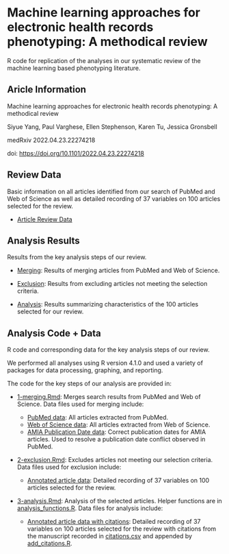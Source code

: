 # Machine learning approaches for electronic health records phenotyping: A methodical review

R code for replication of the analyses in our systematic review of the machine learning based phenotyping literature.  

## Aricle Information

Machine learning approaches for electronic health records phenotyping: A methodical review

Siyue Yang, Paul Varghese, Ellen Stephenson, Karen Tu, Jessica Gronsbell

medRxiv 2022.04.23.22274218

doi: https://doi.org/10.1101/2022.04.23.22274218

## Review Data

Basic information on all articles identified from our search of PubMed and Web of Science as well as detailed recording of 37 variables on 100 articles selected for the review.

- [Article Review Data](https://github.com/jlgrons/ML-EHR-Phenotyping-Review/blob/main/Data/article_charting_101722.csv)

## Analysis Results

Results from the key analysis steps of our review.

- [Merging](https://github.com/jlgrons/ML-EHR-Phenotyping-Review/blob/main/Reports/1-merging.pdf): Results of merging articles from PubMed and Web of Science. 

- [Exclusion](https://github.com/jlgrons/ML-EHR-Phenotyping-Review/blob/main/Reports/2-exclusion.pdf): Results from excluding articles not meeting the selection criteria.

- [Analysis](https://github.com/jlgrons/ML-EHR-Phenotyping-Review/blob/main/Reports/3-analysis.pdf): Results summarizing characteristics of the 100 articles selected for our review.

## Analysis Code + Data

R code and corresponding data for the key analysis steps of our review.

We performed all analyses using R version 4.1.0 and used a variety of packages for data processing, graphing, and reporting.

The code for the key steps of our analysis are provided in:

- [1-merging.Rmd](https://github.com/jlgrons/ML-EHR-Phenotyping-Review/blob/main/R%20code/1-merging.Rmd): Merges search results from PubMed and Web of Science. Data files used for merging include:
  - [PubMed data](https://github.com/jlgrons/ML-EHR-Phenotyping-Review/blob/main/Data/pubmed20220414.csv): All articles extracted from PubMed.  
  - [Web of Science data](https://github.com/jlgrons/ML-EHR-Phenotyping-Review/blob/main/Data/webofscience20220414.csv): All articles extracted from Web of Science.
  - [AMIA Publication Date data](https://github.com/jlgrons/ML-EHR-Phenotyping-Review/blob/main/Data/amia20220414.csv): Correct publication dates for AMIA articles.  Used to resolve a publication date conflict observed in PubMed.

- [2-exclusion.Rmd](https://github.com/jlgrons/ML-EHR-Phenotyping-Review/blob/main/R%20code/2-exclusion.Rmd): Excludes articles not meeting our selection criteria. Data files used for exclusion include:
  - [Annotated article data](https://github.com/jlgrons/ML-EHR-Phenotyping-Review/blob/main/Data/article_charting_101722.csv): Detailed recording of 37 variables on 100 articles selected for the review.

- [3-analysis.Rmd](https://github.com/jlgrons/ML-EHR-Phenotyping-Review/blob/main/R%20code/3-analysis.Rmd): Analysis of the selected articles.  Helper functions are in [analysis_functions.R](https://github.com/jlgrons/ML-EHR-Phenotyping-Review/blob/main/R%20code/analysis_functions.R).  Data files for analysis include:
  - [Annotated article data with citations](https://github.com/jlgrons/ML-EHR-Phenotyping-Review/blob/main/Data/article_charting_101722_with_citations.csv): Detailed recording of 37 variables on 100 articles selected for the review with citations from the manuscript recorded in [citations.csv](https://github.com/jlgrons/ML-EHR-Phenotyping-Review/blob/main/Data/citations.csv) and appended by [add_citations.R](https://github.com/jlgrons/ML-EHR-Phenotyping-Review/blob/main/R%20code/add_citations.R).  
